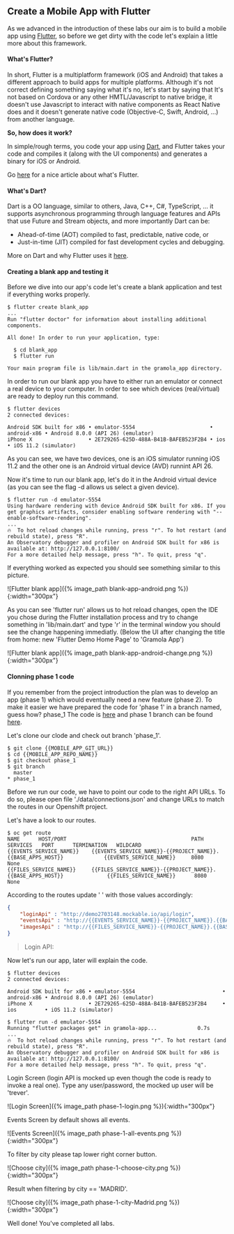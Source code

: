 ## Create a Mobile App with Flutter
As we advanced in the introduction of these labs our aim is to build a mobile app using [Flutter](https://flutter.io), so before we get dirty with the code let's explain a little more about this framework.

#### What's Flutter?
In short, Flutter is a multiplatform framework (iOS and Android) that takes a different approach to build apps for multiple platforms. Although it's not correct defining something saying what it's no, let's start by saying that It's not based on Cordova or any other HMTL/Javascript to native bridge, it doesn't use Javascript to interact with native components as React Native does and it doesn't generate native code (Objective-C, Swift, Android, ...) from another language.

**So, how does it work?**

In simple/rough terms, you code your app using [Dart](https://dart.io), and Flutter takes your code and compiles it (along with the UI components) and generates a binary for iOS or Android.

Go [here](https://hackernoon.com/whats-revolutionary-about-flutter-946915b09514) for a nice article about what's Flutter.

#### What's Dart?
Dart is a OO language, similar to others, Java, C++, C#, TypeScript, ... it supports asynchronous programming through language features and APIs that use Future and Stream objects, and more importantly Dart can be:

* Ahead-of-time (AOT) compiled to fast, predictable, native code,  or 
* Just-in-time (JIT) compiled for fast development cycles and debugging.

More on Dart and why Flutter uses it [here](https://hackernoon.com/why-flutter-uses-dart-dd635a054ebf).

#### Creating a blank app and testing it
Before we dive into our app's code let's create a blank application and test if everything works properly.

~~~shell
$ flutter create blank_app
...
Run "flutter doctor" for information about installing additional components.

All done! In order to run your application, type:

  $ cd blank_app
  $ flutter run

Your main program file is lib/main.dart in the gramola_app directory.
~~~

In order to run our blank app you have to either run an emulator or connect a real device to your computer. In order to see which devices (real/virtual) are ready to deploy run this command.

~~~shell
$ flutter devices
2 connected devices:

Android SDK built for x86 • emulator-5554                        • android-x86 • Android 8.0.0 (API 26) (emulator)
iPhone X                  • 2E729265-625D-488A-B41B-BAFEB523F2B4 • ios         • iOS 11.2 (simulator)
~~~

As you can see, we have two devices, one is an iOS simulator running iOS 11.2 and the other one is an Android virtual device (AVD) runnint API 26.

Now it's time to run our blank app, let's do it in the Android virtual device (as you can see the flag -d allows us select a given device).

~~~shell
$ flutter run -d emulator-5554
Using hardware rendering with device Android SDK built for x86. If you get graphics artifacts, consider enabling software rendering with "--enable-software-rendering".
...
🔥  To hot reload changes while running, press "r". To hot restart (and rebuild state), press "R".
An Observatory debugger and profiler on Android SDK built for x86 is available at: http://127.0.0.1:8100/
For a more detailed help message, press "h". To quit, press "q".
~~~

If everything worked as expected you should see something similar to this picture.

![Flutter blank app]({% image_path blank-app-android.png %}){:width="300px"}

As you can see 'flutter run' allows us to hot reload changes, open the IDE you chose during the Flutter installation process and try to change something in 'lib/main.dart' and type 'r' in the terminal window you should see the change happening immediatly. (Below the UI after changing the title from home: new 'Flutter Demo Home Page' to 'Gramola App')

![Flutter blank app]({% image_path blank-app-android-change.png %}){:width="300px"}

#### Clonning phase 1 code
If you remember from the project introduction the plan was to develop an app (phase 1) which would eventually need a new feature (phase 2).
To make it easier we have prepared the code for 'phase 1' in a branch named, guess how? phase_1
The code is [here]({{MOBILE_APP_GIT_URL}}) and phase 1 branch can be found [here]({{MOBILE_APP_GIT_URL}}/tree/phase_1).

Let's clone our clode and check out branch 'phase_1'.

~~~shell
$ git clone {{MOBILE_APP_GIT_URL}}
$ cd {{MOBILE_APP_REPO_NAME}}
$ git checkout phase_1
$ git branch
  master
* phase_1
~~~

Before we run our code, we have to point our code to the right API URLs. To do so, please open file './data/connections.json' and change URLs to match the routes in our Openshift project.

Let's have a look to our routes.

~~~shell
$ oc get route
NAME      HOST/PORT                                        PATH      SERVICES   PORT      TERMINATION   WILDCARD
{{EVENTS_SERVICE_NAME}}    {{EVENTS_SERVICE_NAME}}-{{PROJECT_NAME}}.{{BASE_APPS_HOST}}             {{EVENTS_SERVICE_NAME}}     8080                    None
{{FILES_SERVICE_NAME}}     {{FILES_SERVICE_NAME}}-{{PROJECT_NAME}}.{{BASE_APPS_HOST}}              {{FILES_SERVICE_NAME}}      8080                    None
~~~

According to the routes update ' ' with those values accordingly:

~~~json
{
    "loginApi" : "http://demo2703148.mockable.io/api/login",
    "eventsApi" : "http://{{EVENTS_SERVICE_NAME}}-{{PROJECT_NAME}}.{{BASE_APPS_HOST}}/api/events",
    "imagesApi" : "http://{{FILES_SERVICE_NAME}}-{{PROJECT_NAME}}.{{BASE_APPS_HOST}}/api/files"
}
~~~

> Login API: 

Now let's run our app, later will explain the code.

~~~shell
$ flutter devices
2 connected devices:

Android SDK built for x86 • emulator-5554                            • android-x86 • Android 8.0.0 (API 26) (emulator)
iPhone X                  • 2E729265-625D-488A-B41B-BAFEB523F2B4     • ios         • iOS 11.2 (simulator)

$ flutter run -d emulator-5554
Running "flutter packages get" in gramola-app...             0.7s
...
🔥  To hot reload changes while running, press "r". To hot restart (and rebuild state), press "R".
An Observatory debugger and profiler on Android SDK built for x86 is available at: http://127.0.0.1:8100/
For a more detailed help message, press "h". To quit, press "q".
~~~

Login Screen (login API is mocked up even though the code is ready to invoke a real one). Type any user/password, the mocked up user will be 'trever'.

![Login Screen]({% image_path phase-1-login.png %}){:width="300px"}

Events Screen by default shows all events. 

![Events Screen]({% image_path phase-1-all-events.png %}){:width="300px"}

To filter by city please tap lower right corner button.

![Choose city]({% image_path phase-1-choose-city.png %}){:width="300px"}

Result when filtering by city == 'MADRID'.

![Choose city]({% image_path phase-1-city-Madrid.png %}){:width="300px"}

Well done! You've completed all labs.
